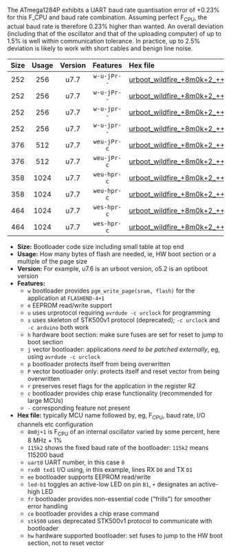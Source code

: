 The ATmega1284P exhibits a UART baud rate quantisation error of +0.23% for this F_CPU and baud rate combination. Assuming perfect F<sub>CPU</sub>, the actual baud rate is therefore 0.23% higher than wanted. An overall deviation (including that of the oscillator and that of the uploading computer) of up to 1.5% is well within communication tolerance. In practice, up to 2.5% deviation is likely to work with short cables and benign line noise.

|Size|Usage|Version|Features|Hex file|
|:-:|:-:|:-:|:-:|:--|
|252|256|u7.7|`w-u-jPr--`|[urboot_wildfire_+8m0k+2_+++9k6_uart0_rxd0_txd1_led+b5.hex](https://raw.githubusercontent.com/stefanrueger/urboot.hex/main/boards/wildfire/internal_oscillator/fcpu_+8m0k+2/br_+++9k6/urboot_wildfire_+8m0k+2_+++9k6_uart0_rxd0_txd1_led+b5.hex)|
|252|256|u7.7|`w-u-jPr--`|[urboot_wildfire_+8m0k+2_+++9k6_uart1_rxd2_txd3_led+b5.hex](https://raw.githubusercontent.com/stefanrueger/urboot.hex/main/boards/wildfire/internal_oscillator/fcpu_+8m0k+2/br_+++9k6/urboot_wildfire_+8m0k+2_+++9k6_uart1_rxd2_txd3_led+b5.hex)|
|252|256|u7.7|`w-u-jpr--`|[urboot_wildfire_+8m0k+2_+++9k6_uart0_rxd0_txd1_led+b5_fr.hex](https://raw.githubusercontent.com/stefanrueger/urboot.hex/main/boards/wildfire/internal_oscillator/fcpu_+8m0k+2/br_+++9k6/urboot_wildfire_+8m0k+2_+++9k6_uart0_rxd0_txd1_led+b5_fr.hex)|
|252|256|u7.7|`w-u-jpr--`|[urboot_wildfire_+8m0k+2_+++9k6_uart1_rxd2_txd3_led+b5_fr.hex](https://raw.githubusercontent.com/stefanrueger/urboot.hex/main/boards/wildfire/internal_oscillator/fcpu_+8m0k+2/br_+++9k6/urboot_wildfire_+8m0k+2_+++9k6_uart1_rxd2_txd3_led+b5_fr.hex)|
|376|512|u7.7|`weu-jPr-c`|[urboot_wildfire_+8m0k+2_+++9k6_uart0_rxd0_txd1_ee_led+b5_fr_ce.hex](https://raw.githubusercontent.com/stefanrueger/urboot.hex/main/boards/wildfire/internal_oscillator/fcpu_+8m0k+2/br_+++9k6/urboot_wildfire_+8m0k+2_+++9k6_uart0_rxd0_txd1_ee_led+b5_fr_ce.hex)|
|376|512|u7.7|`weu-jPr-c`|[urboot_wildfire_+8m0k+2_+++9k6_uart1_rxd2_txd3_ee_led+b5_fr_ce.hex](https://raw.githubusercontent.com/stefanrueger/urboot.hex/main/boards/wildfire/internal_oscillator/fcpu_+8m0k+2/br_+++9k6/urboot_wildfire_+8m0k+2_+++9k6_uart1_rxd2_txd3_ee_led+b5_fr_ce.hex)|
|358|1024|u7.7|`weu-hpr-c`|[urboot_wildfire_+8m0k+2_+++9k6_uart0_rxd0_txd1_ee_led+b5_fr_ce_hw.hex](https://raw.githubusercontent.com/stefanrueger/urboot.hex/main/boards/wildfire/internal_oscillator/fcpu_+8m0k+2/br_+++9k6/urboot_wildfire_+8m0k+2_+++9k6_uart0_rxd0_txd1_ee_led+b5_fr_ce_hw.hex)|
|358|1024|u7.7|`weu-hpr-c`|[urboot_wildfire_+8m0k+2_+++9k6_uart1_rxd2_txd3_ee_led+b5_fr_ce_hw.hex](https://raw.githubusercontent.com/stefanrueger/urboot.hex/main/boards/wildfire/internal_oscillator/fcpu_+8m0k+2/br_+++9k6/urboot_wildfire_+8m0k+2_+++9k6_uart1_rxd2_txd3_ee_led+b5_fr_ce_hw.hex)|
|464|1024|u7.7|`wes-hpr-c`|[urboot_wildfire_+8m0k+2_+++9k6_uart0_rxd0_txd1_ee_led+b5_fr_ce_stk500_hw.hex](https://raw.githubusercontent.com/stefanrueger/urboot.hex/main/boards/wildfire/internal_oscillator/fcpu_+8m0k+2/br_+++9k6/urboot_wildfire_+8m0k+2_+++9k6_uart0_rxd0_txd1_ee_led+b5_fr_ce_stk500_hw.hex)|
|464|1024|u7.7|`wes-hpr-c`|[urboot_wildfire_+8m0k+2_+++9k6_uart1_rxd2_txd3_ee_led+b5_fr_ce_stk500_hw.hex](https://raw.githubusercontent.com/stefanrueger/urboot.hex/main/boards/wildfire/internal_oscillator/fcpu_+8m0k+2/br_+++9k6/urboot_wildfire_+8m0k+2_+++9k6_uart1_rxd2_txd3_ee_led+b5_fr_ce_stk500_hw.hex)|

- **Size:** Bootloader code size including small table at top end
- **Usage:** How many bytes of flash are needed, ie, HW boot section or a multiple of the page size
- **Version:** For example, u7.6 is an urboot version, o5.2 is an optiboot version
- **Features:**
  + `w` bootloader provides `pgm_write_page(sram, flash)` for the application at `FLASHEND-4+1`
  + `e` EEPROM read/write support
  + `u` uses urprotocol requiring `avrdude -c urclock` for programming
  + `s` uses skeleton of STK500v1 protocol (deprecated); `-c urclock` and `-c arduino` both work
  + `h` hardware boot section: make sure fuses are set for reset to jump to boot section
  + `j` vector bootloader: applications *need to be patched externally*, eg, using `avrdude -c urclock`
  + `p` bootloader protects itself from being overwritten
  + `P` vector bootloader only: protects itself and reset vector from being overwritten
  + `r` preserves reset flags for the application in the register R2
  + `c` bootloader provides chip erase functionality (recommended for large MCUs)
  + `-` corresponding feature not present
- **Hex file:** typically MCU name followed by, eg, F<sub>CPU</sub>, baud rate, I/O channels etc configuration
  + `8m0j+1` is F<sub>CPU</sub> of an internal oscillator varied by some percent, here 8 MHz + 1%
  + `115k2` shows the fixed baud rate of the bootloader: `115k2` means 115200 baud
  + `uart0` UART number, in this case `0`
  + `rxd0 txd1` I/O using, in this example, lines RX `D0` and TX `D1`
  + `ee` bootloader supports EEPROM read/write
  + `led-b1` toggles an active-low LED on pin `B1`, `+` designates an active-high LED
  + `fr` bootloader provides non-essential code ("frills") for smoother error handling
  + `ce` bootloader provides a chip erase command
  + `stk500` uses deprecated STK500v1 protocol to communicate with bootloader
  + `hw` hardware supported bootloader: set fuses to jump to the HW boot section, not to reset vector
